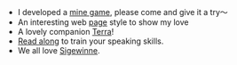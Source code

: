 


- I developed a [mine game](/Projects/mine.html), please come and give it a try～
- An interesting web [page](/Projects/mylove.html) style to show my love
- A lovely companion [Terra](/Projects/terra.html)!
- [Read along](/Projects/reader.html) to train your speaking skills.
- We all love [Sigewinne](/Projects/Sigewinne.html).